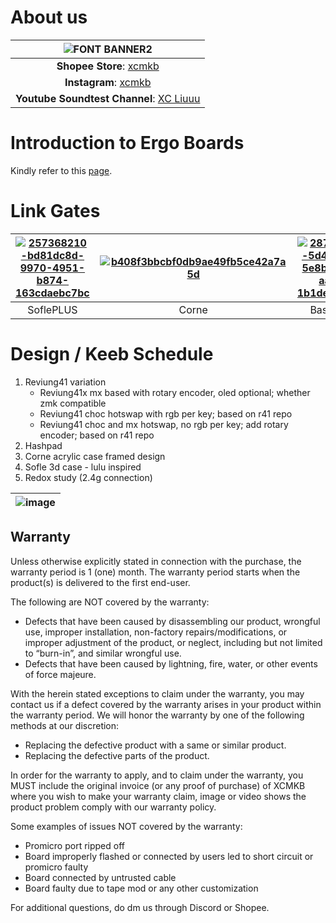 # About us 

|![FONT BANNER2](https://user-images.githubusercontent.com/79617315/150896025-84734927-8556-42e7-a86a-dfe9486511f7.png)|
|:--:|
|**Shopee Store**:  [xcmkb](https://shopee.com.my/xchclow3)|
|**Instagram**: [xcmkb](https://www.instagram.com/_xcmkb_/)|
|**Youtube Soundtest Channel**: [XC Liuuu](https://www.youtube.com/channel/UCvQI0v8S-CBj1n7SkNGDPmw)|


# Introduction to Ergo Boards
Kindly refer to this [page](https://github.com/superxc3/xcmkb/blob/main/list%20of%20guide/new%20to%20ergo%20board.md).

# Link Gates
|[![257368210-bd81dc8d-9970-4951-b874-163cdaebc7bc](https://github.com/superxc3/xcmkb/assets/79617315/c273f58e-8c5a-4737-8d0c-e1377b98b626)](https://github.com/superxc3/xcmkb/tree/main/list%20of%20items/list%20of%20keyboards/60percent/sofle/sofleplus) |[![b408f3bbcbf0db9ae49fb5ce42a7a5d](https://github.com/superxc3/xcmkb/assets/79617315/19e0e872-e082-4e6b-a9c3-b1a2bbdadcfa)](https://github.com/superxc3/xcmkb/tree/main/list%20of%20items/list%20of%20keyboards/40percent/corne) | [![287458901-5d484417-5e8b-4b37-aac5-1b1dec8f64d0](https://github.com/superxc3/xcmkb/assets/79617315/3ebfb375-c7f7-43d4-a07c-e03418cbb289)](https://github.com/superxc3/xcmkb/tree/main/list%20of%20items/list%20of%20keyboards/dactyl/Bastardkb) |
|:--:|:--:|:--:|
| SoflePLUS | Corne | Bastardkb | 

# Design / Keeb Schedule
1. Reviung41 variation
   - Reviung41x mx based with rotary encoder, oled optional; whether zmk compatible
   - Reviung41 choc hotswap with rgb per key; based on r41 repo
   - Reviung41 choc and mx hotswap, no rgb per key; add rotary encoder; based on r41 repo
2. Hashpad
3. Corne acrylic case framed design
4. Sofle 3d case - lulu inspired
5. Redox study (2.4g connection)

|![image](https://user-images.githubusercontent.com/79617315/160728186-9fea4366-bdd7-4c6a-b4c2-7f2f31c19fb4.png)|
|:--:|



## Warranty 
Unless otherwise explicitly stated in connection with the purchase, the warranty period is 1 (one) month. The warranty period starts when the product(s) is delivered to the first end-user.

The following are NOT covered by the warranty:
- Defects that have been caused by disassembling our product, wrongful use, improper installation, non-factory repairs/modifications, or improper adjustment of the product, or neglect, including but not limited to “burn-in”, and similar wrongful use.
- Defects that have been caused by lightning, fire, water, or other events of force majeure.

With the herein stated exceptions to claim under the warranty, you may contact us if a defect covered by the warranty arises in your product within the warranty period. We will honor the warranty by one of the following methods at our discretion:
- Replacing the defective product with a same or similar product.
- Replacing the defective parts of the product.

In order for the warranty to apply, and to claim under the warranty, you MUST include the original invoice (or any proof of purchase) of XCMKB where you wish to make your warranty claim, image or video shows the product problem comply with our warranty policy.

Some examples of issues NOT covered by the warranty:
- Promicro port ripped off
- Board improperly flashed or connected by users led to short circuit or promicro faulty
- Board connected by untrusted cable
- Board faulty due to tape mod or any other customization 

For additional questions, do dm us through Discord or Shopee.

